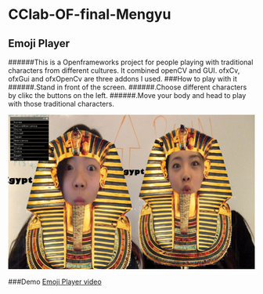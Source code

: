 # CClab-OF-final-Mengyu
## Emoji Player
######This is a Openframeworks project for people playing with traditional characters from different cultures. It combined openCV and GUI. ofxCv, ofxGui and ofxOpenCv are three addons I used.
###How to play with it
######.Stand in front of the screen.
######.Choose different characters by clikc the buttons on the left.
######.Move your body and head to play with those traditional characters.

![solarized selective contrast](https://github.com/caom061/CClab-OF-hw/blob/master/of-final/Screen%20Shot%202015-11-30%20at%205.36.18%20PM.png)

###Demo
[Emoji Player video](https://youtu.be/dQzo_rFt7zE)
